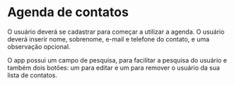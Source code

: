 # Agenda de contatos

O usuário deverá se cadastrar para começar a utilizar a agenda.
O usuário deverá inserir nome, sobrenome, e-mail e telefone do contato, e uma observação opcional.

O app possui um campo de pesquisa, para facilitar a pesquisa do usuário e também dois botões: um para editar e um para remover o usuário da sua lista de contatos.
